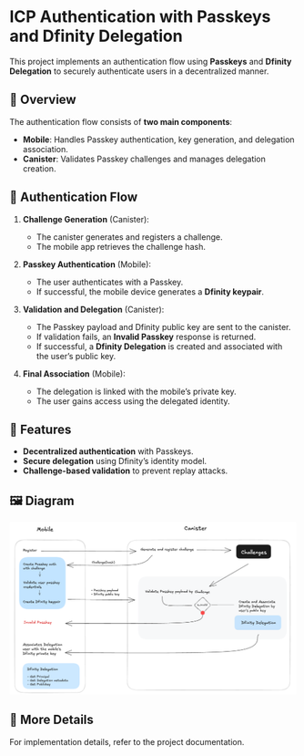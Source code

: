 # ICP Authentication with Passkeys and Dfinity Delegation

This project implements an authentication flow using **Passkeys** and **Dfinity Delegation** to securely authenticate users in a decentralized manner.

## 📜 Overview

The authentication flow consists of **two main components**:  

- **Mobile**: Handles Passkey authentication, key generation, and delegation association.  
- **Canister**: Validates Passkey challenges and manages delegation creation.  

## 🔄 Authentication Flow

1. **Challenge Generation** (Canister):  
   - The canister generates and registers a challenge.  
   - The mobile app retrieves the challenge hash.  

2. **Passkey Authentication** (Mobile):  
   - The user authenticates with a Passkey.  
   - If successful, the mobile device generates a **Dfinity keypair**.  

3. **Validation and Delegation** (Canister):  
   - The Passkey payload and Dfinity public key are sent to the canister.  
   - If validation fails, an **Invalid Passkey** response is returned.  
   - If successful, a **Dfinity Delegation** is created and associated with the user’s public key.  

4. **Final Association** (Mobile):  
   - The delegation is linked with the mobile’s private key.  
   - The user gains access using the delegated identity.  

## 📌 Features

- **Decentralized authentication** with Passkeys.  
- **Secure delegation** using Dfinity’s identity model.  
- **Challenge-based validation** to prevent replay attacks.  

## 🖼️ Diagram

![Authentication Flow](diagram-icp-auth.png)

## 📖 More Details

For implementation details, refer to the project documentation.